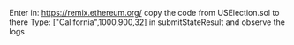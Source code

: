 Enter in:
https://remix.ethereum.org/
copy the code from USElection.sol to there
Type:
["California",1000,900,32]
in submitStateResult and observe the logs
